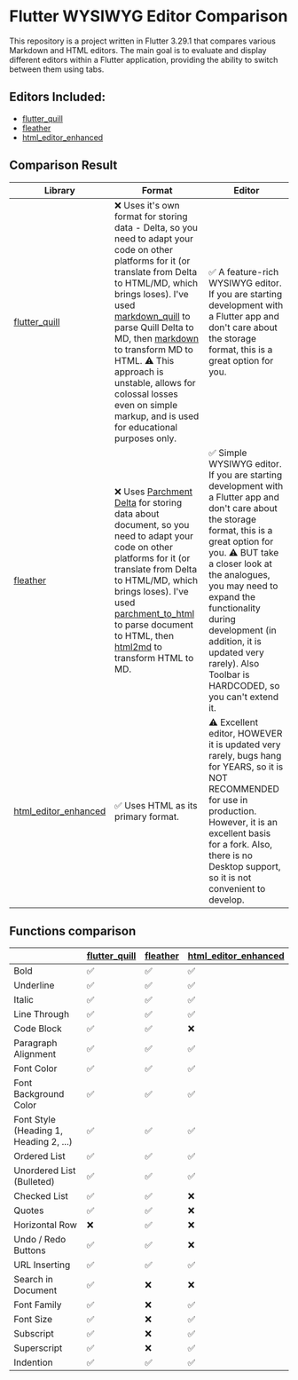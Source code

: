 # Flutter WYSIWYG Editor Comparison

This repository is a project written in Flutter 3.29.1 that compares various Markdown and HTML editors. The main goal is to evaluate and display different editors within a Flutter application, providing the ability to switch between them using tabs.

## Editors Included:
- [flutter_quill](https://pub.dev/packages/flutter_quill)
- [fleather](https://pub.dev/packages/fleather)
- [html_editor_enhanced](https://pub.dev/packages/html_editor_enhanced)

## Comparison Result

| Library                                                               | Format                                                                                                                                                                                                                                                                                                                                                                                                                                                                      | Editor                                                                                                                                                                                                                                                                                                                                                    |
|-----------------------------------------------------------------------|-----------------------------------------------------------------------------------------------------------------------------------------------------------------------------------------------------------------------------------------------------------------------------------------------------------------------------------------------------------------------------------------------------------------------------------------------------------------------------|-----------------------------------------------------------------------------------------------------------------------------------------------------------------------------------------------------------------------------------------------------------------------------------------------------------------------------------------------------------|
| [flutter_quill](https://pub.dev/packages/flutter_quill)               | ❌️ Uses it's own format for storing data - Delta, so you need to adapt your code on other platforms for it (or translate from Delta to HTML/MD, which brings loses). I've used [markdown_quill](https://pub.dev/packages/markdown_quill) to parse Quill Delta to MD, then [markdown](https://pub.dev/packages/markdown) to transform MD to HTML. ⚠️ This approach is unstable, allows for colossal losses even on simple markup, and is used for educational purposes only. | ✅️ A feature-rich WYSIWYG editor. If you are starting development with a Flutter app and don't care about the storage format, this is a great option for you.                                                                                                                                                                                             |
| [fleather](https://pub.dev/packages/fleather)                         | ❌ Uses [Parchment Delta](https://pub.dev/packages/parchment_delta) for storing data about document, so you need to adapt your code on other platforms for it (or translate from Delta to HTML/MD, which brings loses). I've used [parchment_to_html](https://pub.dev/packages/parchment_to_html) to parse document to HTML, then [html2md](https://pub.dev/packages/html2md) to transform HTML to MD.                                                                       | ✅ Simple WYSIWYG editor. If you are starting development with a Flutter app and don't care about the storage format, this is a great option for you. ⚠️ BUT take a closer look at the analogues, you may need to expand the functionality during development (in addition, it is updated very rarely). Also Toolbar is HARDCODED, so you can't extend it. |
| [html_editor_enhanced](https://pub.dev/packages/html_editor_enhanced) | ✅️ Uses HTML as its primary format.                                                                                                                                                                                                                                                                                                                                                                                                                                         | ⚠️ Excellent editor, HOWEVER it is updated very rarely, bugs hang for YEARS, so it is NOT RECOMMENDED for use in production. However, it is an excellent basis for a fork. Also, there is no Desktop support, so it is not convenient to develop.                                                                                                         |

## Functions comparison

|                                        | [flutter_quill](https://pub.dev/packages/flutter_quill) | [fleather](https://pub.dev/packages/fleather) | [html_editor_enhanced](https://pub.dev/packages/html_editor_enhanced) |
|----------------------------------------|---------------------------------------------------------|-----------------------------------------------|-----------------------------------------------------------------------|
| Bold                                   | ✅️                                                      | ✅️                                            | ✅️                                                                    |
| Underline                              | ✅️                                                      | ✅️                                            | ✅️                                                                    |
| Italic                                 | ✅️                                                      | ✅️                                            | ✅️                                                                    |
| Line Through                           | ✅️                                                      | ✅️                                            | ✅️                                                                    |
| Code Block                             | ✅️                                                      | ✅️                                            | ❌                                                                     |
| Paragraph Alignment                    | ✅️                                                      | ✅️                                            | ✅️                                                                    |
| Font Color                             | ✅️                                                      | ✅️                                            | ✅️                                                                    |
| Font Background Color                  | ✅️                                                      | ✅️                                            | ✅️                                                                    |
| Font Style (Heading 1, Heading 2, ...) | ✅️                                                      | ✅️                                            | ✅️                                                                    |
| Ordered List                           | ✅️                                                      | ✅️                                            | ✅️                                                                    |
| Unordered List (Bulleted)              | ✅️                                                      | ✅️                                            | ✅️                                                                    |
| Checked List                           | ✅️                                                      | ✅️                                            | ❌                                                                     |
| Quotes                                 | ✅️                                                      | ✅️                                            | ❌                                                                     |
| Horizontal Row                         | ❌                                                       | ✅️                                            | ❌                                                                     |
| Undo / Redo Buttons                    | ✅️                                                      | ✅️                                            | ❌                                                                     |
| URL Inserting                          | ✅️                                                      | ✅️                                            | ✅️                                                                    |
| Search in Document                     | ✅️                                                      | ❌                                             | ❌                                                                     |
| Font Family                            | ✅️                                                      | ❌                                             | ✅️                                                                    |
| Font Size                              | ✅️                                                      | ❌                                             | ✅️                                                                    |
| Subscript                              | ✅️                                                      | ❌                                             | ✅️                                                                    |
| Superscript                            | ✅️                                                      | ❌                                             | ✅️                                                                    |
| Indention                              | ✅️                                                      | ✅️                                            | ✅️                                                                    |

